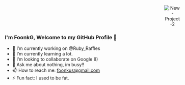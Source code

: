 <div style="width: 100%; text-align: center;">
  <img src="https://i.ibb.co/HdXCsZ8/New-Project-2.png" alt="New-Project-2" style="margin-left:500px;">
</div>

### I'm FoonkG, Welcome to my GitHub Profile 👋

- 🔭 I’m currently working on @Ruby_Raffles
- 🌱 I’m currently learning a lot.
- 👯 I’m looking to collaborate on Google 8)
- 💬 Ask me about nothing, im busy!!
- 📫 How to reach me: foonkus@gmail.com
- ⚡ Fun fact: I used to be fat.
